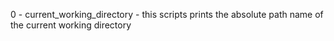 0 - current_working_directory - this scripts prints the absolute path name of the current working directory
